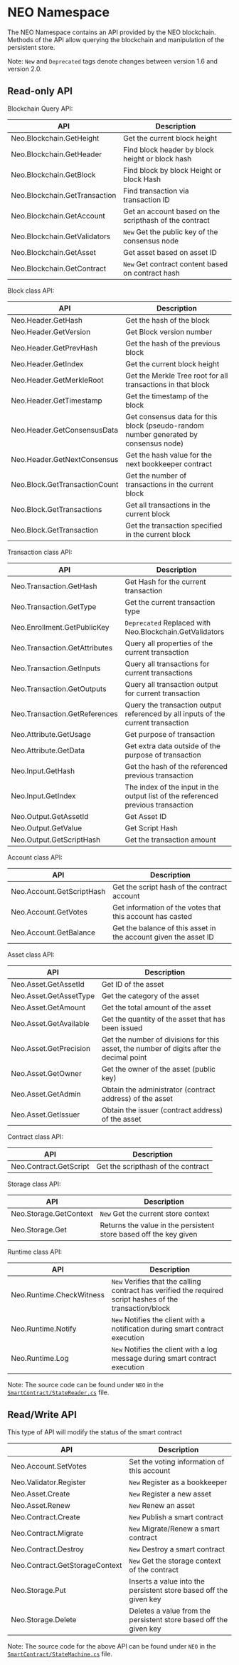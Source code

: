 # NEO Namespace

The NEO Namespace contains an API provided by the NEO blockchain. Methods of the API allow querying the blockchain and manipulation of the persistent store.

Note: `New` and `Deprecated` tags denote changes between version 1.6 and version 2.0.

## Read-only API

Blockchain Query API:

| API                           | Description                              |
| ----------------------------- | ---------------------------------------- |
| Neo.Blockchain.GetHeight      | Get the current block height             |
| Neo.Blockchain.GetHeader      | Find block header by block height or block hash |
| Neo.Blockchain.GetBlock       | Find block by block Height or block Hash |
| Neo.Blockchain.GetTransaction | Find transaction via transaction ID      |
| Neo.Blockchain.GetAccount     | Get an account based on the scripthash of the contract |
| Neo.Blockchain.GetValidators  | `New` Get the public key of the consensus node |
| Neo.Blockchain.GetAsset       | Get asset based on asset ID              |
| Neo.Blockchain.GetContract    | `New` Get contract content based on contract hash |

Block class API:

| API                           | Description                              |
| ----------------------------- | ---------------------------------------- |
| Neo.Header.GetHash            | Get the hash of the block                |
| Neo.Header.GetVersion         | Get Block version number                 |
| Neo.Header.GetPrevHash        | Get the hash of the previous block       |
| Neo.Header.GetIndex           | Get the current block height             |
| Neo.Header.GetMerkleRoot      | Get the Merkle Tree root for all transactions in that block |
| Neo.Header.GetTimestamp       | Get the timestamp of the block           |
| Neo.Header.GetConsensusData   | Get consensus data for this block (pseudo-random number generated by consensus node) |
| Neo.Header.GetNextConsensus   | Get the hash value for the next bookkeeper contract |
| Neo.Block.GetTransactionCount | Get the number of transactions in the current block |
| Neo.Block.GetTransactions     | Get all transactions in the current block |
| Neo.Block.GetTransaction      | Get the transaction specified in the current block |

Transaction class API:

| API                           | Description                              |
| ----------------------------- | ---------------------------------------- |
| Neo.Transaction.GetHash       | Get Hash for the current transaction     |
| Neo.Transaction.GetType       | Get the current transaction type         |
| Neo.Enrollment.GetPublicKey   | `Deprecated` Replaced with Neo.Blockchain.GetValidators |
| Neo.Transaction.GetAttributes | Query all properties of the current transaction |
| Neo.Transaction.GetInputs     | Query all transactions for current transactions |
| Neo.Transaction.GetOutputs    | Query all transaction output for current transaction |
| Neo.Transaction.GetReferences | Query the transaction output referenced by all inputs of the current transaction |
| Neo.Attribute.GetUsage        | Get purpose of transaction               |
| Neo.Attribute.GetData         | Get extra data outside of the purpose of transaction |
| Neo.Input.GetHash             | Get the hash of the referenced previous transaction |
| Neo.Input.GetIndex            | The index of the input in the output list of the referenced previous transaction |
| Neo.Output.GetAssetId         | Get Asset ID                             |
| Neo.Output.GetValue           | Get Script Hash                          |
| Neo.Output.GetScriptHash      | Get the transaction amount               |

Account class API:

| API                       | Description                              |
| ------------------------- | ---------------------------------------- |
| Neo.Account.GetScriptHash | Get the script hash of the contract account |
| Neo.Account.GetVotes      | Get information of the votes that this account has casted |
| Neo.Account.GetBalance    | Get the balance of this asset in the account given the asset ID |

Asset class API:

| API                    | Description                              |
| ---------------------- | ---------------------------------------- |
| Neo.Asset.GetAssetId   | Get ID of the asset                      |
| Neo.Asset.GetAssetType | Get the category of the asset            |
| Neo.Asset.GetAmount    | Get the total amount of the asset        |
| Neo.Asset.GetAvailable | Get the quantity of the asset that has been issued |
| Neo.Asset.GetPrecision | Get the number of divisions for this asset, the number of digits after the decimal point |
| Neo.Asset.GetOwner     | Get the owner of the asset (public key)  |
| Neo.Asset.GetAdmin     | Obtain the administrator (contract address) of the asset |
| Neo.Asset.GetIssuer    | Obtain the issuer (contract address) of the asset |

Contract class API:

| API                    | Description                        |
| ---------------------- | ---------------------------------- |
| Neo.Contract.GetScript | Get the scripthash of the contract |

Storage class API:

| API                    | Description                              |
| ---------------------- | ---------------------------------------- |
| Neo.Storage.GetContext | `New` Get the current store context      |
| Neo.Storage.Get        | Returns the value in the persistent store based off the key given |

Runtime class API:

| API                      | Description                              |
| ------------------------ | ---------------------------------------- |
| Neo.Runtime.CheckWitness | `New` Verifies that the calling contract has verified the required script hashes of the transaction/block |
| Neo.Runtime.Notify       | `New` Notifies the client with a notification during smart contract execution |
| Neo.Runtime.Log          | `New` Notifies the client with a log message during smart contract execution |

Note: The source code can be found under `NEO` in the [`SmartContract/StateReader.cs`](https://github.com/neo-project/neo/blob/master/neo/SmartContract/StateReader.cs) file.

## Read/Write API

This type of API will modify the status of the smart contract

| API                            | Description                              |
| ------------------------------ | ---------------------------------------- |
| Neo.Account.SetVotes           | Set the voting information of this account |
| Neo.Validator.Register         | `New` Register as a bookkeeper           |
| Neo.Asset.Create               | `New` Register a new asset               |
| Neo.Asset.Renew                | `New` Renew an asset                     |
| Neo.Contract.Create            | `New` Publish a smart contract           |
| Neo.Contract.Migrate           | `New` Migrate/Renew a smart contract     |
| Neo.Contract.Destroy           | `New` Destroy a smart contract           |
| Neo.Contract.GetStorageContext | `New` Get the storage context of the contract |
| Neo.Storage.Put                | Inserts a value into the persistent store based off the given key |
| Neo.Storage.Delete             | Deletes a value from the persistent store based off the given key |

Note: The source code for the above API can be found under `NEO` in the [`SmartContract/StateMachine.cs`](https://github.com/neo-project/neo/blob/master/neo/SmartContract/StateMachine.cs) file.
